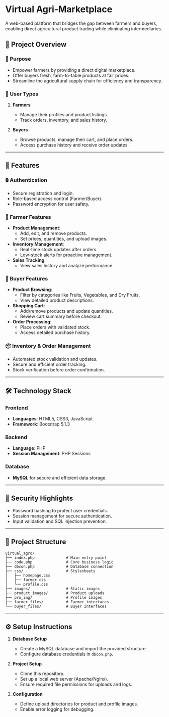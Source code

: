 # Virtual Agri-Marketplace

A web-based platform that bridges the gap between farmers and buyers, enabling direct agricultural product trading while eliminating intermediaries.

## 🌟 Project Overview

### 🎯 Purpose
- Empower farmers by providing a direct digital marketplace.
- Offer buyers fresh, farm-to-table products at fair prices.
- Streamline the agricultural supply chain for efficiency and transparency.

### 👥 User Types
1. **Farmers**
   - Manage their profiles and product listings.
   - Track orders, inventory, and sales history.

2. **Buyers**
   - Browse products, manage their cart, and place orders.
   - Access purchase history and receive order updates.

---

## 🚀 Features

### 🔒 Authentication
- Secure registration and login.
- Role-based access control (Farmer/Buyer).
- Password encryption for user safety.

### 🌾 Farmer Features
- **Product Management**:
  - Add, edit, and remove products.
  - Set prices, quantities, and upload images.
- **Inventory Management**:
  - Real-time stock updates after orders.
  - Low-stock alerts for proactive management.
- **Sales Tracking**:
  - View sales history and analyze performance.

### 🛒 Buyer Features
- **Product Browsing**:
  - Filter by categories like Fruits, Vegetables, and Dry Fruits.
  - View detailed product descriptions.
- **Shopping Cart**:
  - Add/remove products and update quantities.
  - Review cart summary before checkout.
- **Order Processing**:
  - Place orders with validated stock.
  - Access detailed purchase history.

### 📦 Inventory & Order Management
- Automated stock validation and updates.
- Secure and efficient order tracking.
- Stock verification before order confirmation.

---

## 🛠️ Technology Stack

### **Frontend**
- **Languages**: HTML5, CSS3, JavaScript
- **Framework**: Bootstrap 5.1.3

### **Backend**
- **Language**: PHP
- **Session Management**: PHP Sessions

### **Database**
- **MySQL** for secure and efficient data storage.

---

## 🔑 Security Highlights
- Password hashing to protect user credentials.
- Session management for secure authentication.
- Input validation and SQL injection prevention.

---

## 📂 Project Structure

```
virtual_agro/
├── index.php              # Main entry point
├── code.php               # Core business logic
├── dbcon.php              # Database connection
├── css/                   # Stylesheets
│   ├── homepage.css
│   ├── farmer.css
│   └── profile.css
├── images/                # Static images
├── product_images/        # Product uploads
├── pro_img/               # Profile images
├── farmer_files/          # Farmer interfaces
└── buyer_files/           # Buyer interfaces
```

---

## ⚙️ Setup Instructions

1. **Database Setup**
   - Create a MySQL database and import the provided structure.
   - Configure database credentials in `dbcon.php`.

2. **Project Setup**
   - Clone this repository.
   - Set up a local web server (Apache/Nginx).
   - Ensure required file permissions for uploads and logs.

3. **Configuration**
   - Define upload directories for product and profile images.
   - Enable error logging for debugging.


